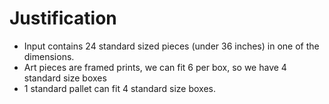 # Justification
* Input contains 24 standard sized pieces (under 36 inches) in one of the dimensions.
* Art pieces are framed prints, we can fit 6 per box, so we have 4 standard size boxes
* 1 standard pallet can fit 4 standard size boxes.
